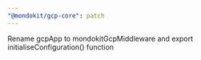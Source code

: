 ```yaml
---
"@mondokit/gcp-core": patch
---
```


Rename gcpApp to mondokitGcpMiddleware and export initialiseConfiguration() function
